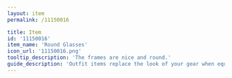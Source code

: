 ```yaml
---
layout: item
permalink: /11150016

title: Item
id: '11150016'
item_name: 'Round Glasses'
icon_url: '11150016.png'
tooltip_description: 'The frames are nice and round.'
guide_description: 'Outfit items replace the look of your gear when equipped.'
---
```

